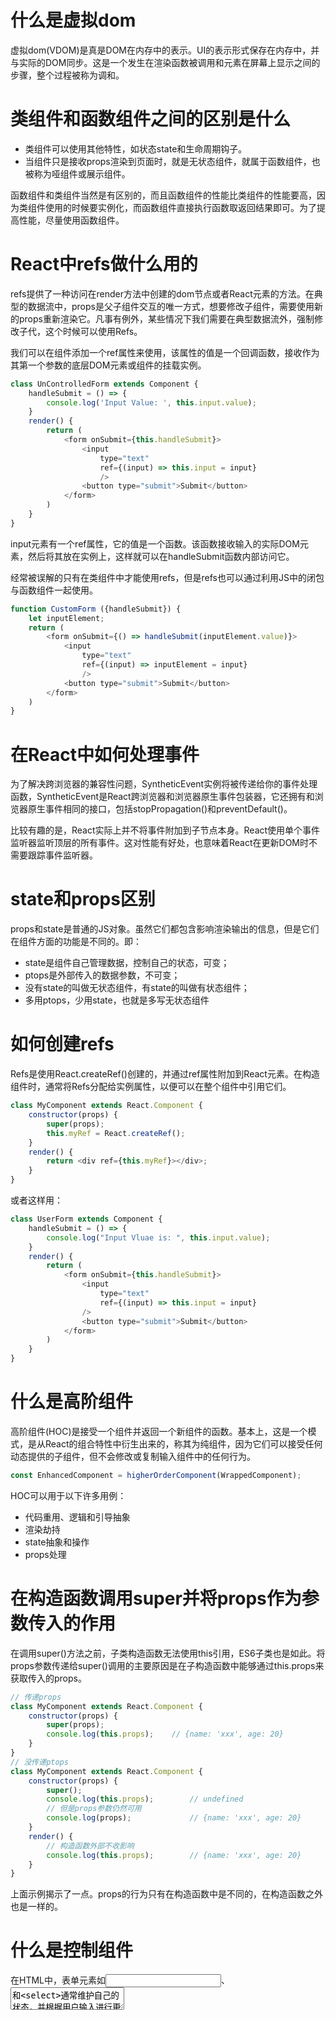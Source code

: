 <!-- https://zhuanlan.zhihu.com/p/91874441 -->
<!-- 随便看看，有些答案感觉并不完整 -->

# 什么是虚拟dom

虚拟dom(VDOM)是真是DOM在内存中的表示。UI的表示形式保存在内存中，并与实际的DOM同步。这是一个发生在渲染函数被调用和元素在屏幕上显示之间的步骤，整个过程被称为调和。

# 类组件和函数组件之间的区别是什么

* 类组件可以使用其他特性，如状态state和生命周期钩子。
* 当组件只是接收props渲染到页面时，就是无状态组件，就属于函数组件，也被称为哑组件或展示组件。

函数组件和类组件当然是有区别的，而且函数组件的性能比类组件的性能要高，因为类组件使用的时候要实例化，而函数组件直接执行函数取返回结果即可。为了提高性能，尽量使用函数组件。

# React中refs做什么用的

refs提供了一种访问在render方法中创建的dom节点或者React元素的方法。在典型的数据流中，props是父子组件交互的唯一方式，想要修改子组件，需要使用新的props重新渲染它。凡事有例外，某些情况下我们需要在典型数据流外，强制修改子代，这个时候可以使用Refs。

我们可以在组件添加一个ref属性来使用，该属性的值是一个回调函数，接收作为其第一个参数的底层DOM元素或组件的挂载实例。

```js
class UnControlledForm extends Component {
    handleSubmit = () => {
        console.log('Input Value: ', this.input.value);
    }
    render() {
        return (
            <form onSubmit={this.handleSubmit}>
                <input
                    type="text"
                    ref={(input) => this.input = input}
                    />
                <button type="submit">Submit</button>
            </form>
        )
    }
}
```

input元素有一个ref属性，它的值是一个函数。该函数接收输入的实际DOM元素，然后将其放在实例上，这样就可以在handleSubmit函数内部访问它。

经常被误解的只有在类组件中才能使用refs，但是refs也可以通过利用JS中的闭包与函数组件一起使用。

```js
function CustomForm ({handleSubmit}) {
    let inputElement;
    return (
        <form onSubmit={() => handleSubmit(inputElement.value)}>
            <input
                type="text"
                ref={(input) => inputElement = input}
                />
            <button type="submit">Submit</button>
        </form>
    )
}
```

# 在React中如何处理事件

为了解决跨浏览器的兼容性问题，SyntheticEvent实例将被传递给你的事件处理函数，SyntheticEvent是React跨浏览器和浏览器原生事件包装器，它还拥有和浏览器原生事件相同的接口，包括stopPropagation()和preventDefault()。

比较有趣的是，React实际上并不将事件附加到子节点本身。React使用单个事件监听器监听顶层的所有事件。这对性能有好处，也意味着React在更新DOM时不需要跟踪事件监听器。

# state和props区别

props和state是普通的JS对象。虽然它们都包含影响渲染输出的信息，但是它们在组件方面的功能是不同的。即：

* state是组件自己管理数据，控制自己的状态，可变；
* ptops是外部传入的数据参数，不可变；
* 没有state的叫做无状态组件，有state的叫做有状态组件；
* 多用ptops，少用state，也就是多写无状态组件

# 如何创建refs

Refs是使用React.createRef()创建的，并通过ref属性附加到React元素。在构造组件时，通常将Refs分配给实例属性，以便可以在整个组件中引用它们。

```js
class MyComponent extends React.Component {
    constructor(props) {
        super(props);
        this.myRef = React.createRef();
    }
    render() {
        return <div ref={this.myRef}></div>;
    }
}
```

或者这样用：

```js
class UserForm extends Component {
    handleSubmit = () => {
        console.log("Input Vluae is: ", this.input.value);
    }
    render() {
        return (
            <form onSubmit={this.handleSubmit}>
                <input
                    type="text"
                    ref={(input) => this.input = input}
                />
                <button type="submit">Submit</button>
            </form>
        )
    }
}
```

# 什么是高阶组件

高阶组件(HOC)是接受一个组件并返回一个新组件的函数。基本上，这是一个模式，是从React的组合特性中衍生出来的，称其为纯组件，因为它们可以接受任何动态提供的子组件，但不会修改或复制输入组件中的任何行为。

```js
const EnhancedComponent = higherOrderComponent(WrappedComponent);
```

HOC可以用于以下许多用例：

* 代码重用、逻辑和引导抽象
* 渲染劫持
* state抽象和操作
* props处理

# 在构造函数调用super并将props作为参数传入的作用

在调用super()方法之前，子类构造函数无法使用this引用，ES6子类也是如此。将props参数传递给super()调用的主要原因是在子构造函数中能够通过this.props来获取传入的props。

```js
// 传递props
class MyComponent extends React.Component {
    constructor(props) {
        super(props);
        console.log(this.props);    // {name: 'xxx', age: 20}
    }
}
// 没传递ptops
class MyComponent extends React.Component {
    constructor(props) {
        super();
        console.log(this.props);        // undefined
        // 但是props参数仍然可用
        console.log(props);             // {name: 'xxx', age: 20}
    }
    render() {
        // 构造函数外部不收影响
        console.log(this.props);        // {name: 'xxx', age: 20}
    }
}
```

上面示例揭示了一点。props的行为只有在构造函数中是不同的，在构造函数之外也是一样的。

# 什么是控制组件

在HTML中，表单元素如<input>、<textarea>和<select>通常维护自己的状态，并根据用户输入进行更新。当用户提交表单时，来自上述元素的值将随表单一起发送。

而React的工作方式则不同，包含表单的组件将跟踪其状态中的输入值，并在每次回调函数(例如onChange)触发时重新渲染组件，因为状态被更新。以这种方式由React控制其值的输入表单元素称为受控组件。

# 如何React.createElement

```js
const element = (
    <h1 className="greeting">
        Hello, world!
    </h1>
);
// 使用React.createElement来实现
const element = React.createElement(
    'h1',
    {className: 'greeting'},
    'Hello, world'
);
```

# 什么是JSX

在Facebook第一次发布React时，他们还引入了一种新的JS方言JSX，将原始HTML模板嵌入到JS代码中。JSX代码本身不能被浏览器读取，必须使用Babel和webpack等工具将其转换为传统的JS。很多开发人员就能无意识使用JSX，因为它已经与React结合在一起了。

```js
class MyComponent extends React.Component {
    render() {
        let props = this.props;
        return (
            <div className="my-component">
                <a href={props.url}>{props.name}</a>
            </div>
        )
    }
}
```

# 根据下面定义的代码，可以找出存在的两个问题么

```js
class MyComponent extends React.Component {
    constructor(props) {
        // set the default internal state
        this.state = {
            clicks: 0
        };
    }
    componentDidMount() {
        this.refs.myComponentDiv.addEventListener('click', this.clickHandler);
    }
    componentWillUnmount() {
        this.refs.myComponentDiv.removeEventListener('click', this.clickHandler);
    }
    clickHandler() {
        this.setState({
            clicks: this.clicks + 1
        });
    }
    render() {
        let children = this.props.children;
        return (
            <div className="my-component" ref="myComponentDiv">
                <h2>My Component({this.state.clicks} clicks)</h2>
                <h3>{this.props.headerText}</h3>
                {children}
            </div>
        );
    }
}
// 回答
// 构造函数没有将props传递给super
super(props);
// 事件监听器的作用域不正确，ES6不提供自动绑定。在构造函数中重新分配clideHandler来包含正确的绑定
this.clickHandler = this.clickHandler.bind(this);
```

# 为什么不直接更新state

如果试图直接更新state，则不会重新渲染组件。

需要使用setState()方法来更新state。它调度对组件state对象的更新。当state改变时，组件通过重新渲染来响应。

# React组件的生命周期有哪些不同阶段

在组件生命周期中右四个不同的阶段：

1. Initialization: 在这个阶段，组件准备设置初始化状态和默认属性。
2. Mounting: react组件已经准备好挂载到浏览器DOM中。这个阶段包括componentWillMount和componentDidMount生命周期方法。
3. Updating: 在这个阶段，组件以两种方式更新，发送新的props和state状态。此阶段包括shouldComponentUpdate、componentWillUpdate和componentDidUpdate生命周期方法。
4. Unmounting: 在这个阶段，组件已经不再被需要了，它从浏览器DOM中卸载下来。这个阶段包含componentWillUnmount生命周期方法。

除以上四个常用生命周期外，还有一个错误处理的阶段：

Error Handling: 在这个阶段，不论在渲染的过程中，还是在生命周期方法中或是在任何子组件的构造函数中发生错误，该组件都会被调用。这个阶段包含了componentDidCatch生命周期方法。

![Image text](https://pic1.zhimg.com/80/v2-606dd0cf4d1a2392ac999dbce5a8402c_hd.jpg)

# React的生命周期方法有哪些

* componentWillMount: 在渲染之前执行，用于根组件中的App级配置。
* componentDidMount: 在第一次渲染之后执行，可以在这里做AJAX请求，DOM的操作或状态更新以及设置事件监听器。
* componentWillReceiveProps: 在初始化render的时候不会执行，它会在组件接受到新的状态(Props)时被触发，一般用于父组件状态更新时子组件的重新渲染
* shouldComponentUpdate: 确定是否更新组件。默认情况下，它返回true。如果确定在state或props更新后组件不需要在重新渲染，则可以返回false，这是一个提高性能的方法。
* componentWillUpdate: 在shouldComponentUpdate返回true确定要更新组件之前执行。
* componentDidUpdate: 它主要用于更新DOM以响应props或state更改。
* componentWillUnmount: 它用于取消任何的网络请求，或删除与组件关联的所有事件监听器。

# (...)在React做什么用的

展开操作符。

# 使用React Hooks好处是啥？

Hooks通常支持提取和重用跨多个组件通用的有状态逻辑，而无需承担高阶组件或渲染props的负担。Hooks可以轻松地操作函数组件的状态，而不需要将它们转换为类组件。

Hooks在类中不起作用，通过使用它们，我们可以完全避免使用生命周期方法，例如componentDidMount、componentDidUpdate、componentWillUnmount。相反，使用像useEffect这样的内置钩子。

# 什么是React Hooks

Hooks是React 16.8中的新添加内容。它们允许在不编写类的情况下使用state和其他React特性。使用Hooks，可以从组件中提取有状态逻辑，这样就可以独立地测试和重用它。Hooks允许我们在不改变组件层次结构的情况下重用有状态逻辑，这样在许多组件之间或与社区共享Hooks变得很容易。

# React中的useState()是什么

```js
const [count, setCounter] = useState(0);
const [moreStuff, setMoreStuff] = useState(...);
const setCount = () => {
    setCounter(count + 1);
    setMoreStuff(...);
};
```

useState是一个内置的React Hook。useState(0)返回一个元组，其中第一个参数count是计数器的当前状态，setCounter提供更新计数器状态的方法。

我们可以在任何地方使用setCounter方法更新计数状态，在这种情况下，我们在setCount函数内部使用它可以做更多的事情，使用Hooks，能够使我们的代码保持更多功能，还可以避免过多使用基于类的组件。

# React中的StrictMode(严格模式)是什么

React的StrictMode是一种辅助组件，可以帮助我们编写更好的react组件，可以使用<StrictMode />包装一层组件，并且可以帮我们进行以下检查：

* 验证内部组件是否遵循某些推荐做法，如果没有，会在控制台给出警告
* 验证是否使用的已经废弃的方法，如果有，会在控制台给出警告
* 通过识别潜在的风险预防一些副作用

# 为什么类方法需要绑定到类实例

在JS中，this值会根据当前上下文变化。在React类组件方法中，开发人员通常希望this引用组件的当前实例，因此有必要将这些方法绑定到实例。通常这是在构造函数中完成的：

```js
class SubmitButton extends React.Componet {
    constructor(props) {
        super(props);
        this.state = {
            isFormSubmitted: false
        };
        this.handleSubmit = this.handleSubmit.bind(this);
    }
    handleSubmit() {
        this.setState({
            isFormSubmitted: true
        });
    }
    render() {
        return (
            <button onClick={this.handleSubmit}>Submit</button>
        )
    }
}
```

# 什么是prop drilling，如何避免

在构建React应用程序时，在多层嵌套组件来使用另一个嵌套组件提供的数据。最简单的方法是将一个prop从每个组件一层层的传递下去，从源组件传递到深层嵌套组件，这叫做prop drilling。

prop drilling的主要缺点是原本不需要数据的组件变得不必要地复杂，并且难以维护。

为了避免prop drilling，一种常用的方法是使用React Context。通过定义提供数据的Provider组件，并允许嵌套的组件通过Consumer组件或useContext Hook使用上下文数据。

# 描述Flux与MVC

传统的MVC模式在分离数据(Model)、UI(View)和逻辑(Controller)方面工作得很好，但是MVC架构经常遇到两个主要问题：

* 数据流不够清晰: 跨视图发生的级联更新尝尝会导致混乱的事件网络，难于调试。
* 缺乏数据完整性: 模型数据可以在任何地方发生突变，从而在整个UI中产生不可预测的结果。

使用Flux模式的复杂用户界面不再遭受级联更新，任何给定的React组件都能够根据store提供的数据重建其状态。Flux模式还通过限制对共享数据的直接访问来加强数据完整性。

# 受控组件和非受控组件的区别

* 受控组件是React控制中的组件，并且是表达数据真实的唯一来源。
* 非受控组件是由DOM处理表单数据的地方，而不是在React组件中

尽管非受控组件通常更易于实现，因为只需使用refs即可从DOM中获取值，但通常建议优先选择受控制的组件，而不是非受控制的组件。

这样做的主要原因是受控组件支持即时字段验证，允许有条件地禁用/启用按钮，强制输入格式。

# 这段代码有什么问题

```js
this.setState((prevState, props) => {
    return {
        streak: prevState.streak + props.count
    }
});
```

没有什么问题。这种方式很少被使用，我们可以讲一个函数传递给setState，该函数接收上一个state的值和当前的props，并返回一个新的状态，如果我们需要根据以前的状态重新设置状态，推荐使用这种方式。

# 什么是React Context

Context通过组件树提供了一个传递数据的方法，从而避免了在每一个层级手动的传递props属性。

# 什么是React Fiber

Fiber是React 16中新的协调引擎或重新实现核心算法。它的主要目标是支持虚拟DOM的增量渲染。React Fiber的目标是提高其在动画、布局、手势、暂停、终止或重用等方面的适用性，并为不同类型的更新分配优先级，以及新的并发原语。

React Fiber能够将渲染工作分割成块，并将其分散到多个帧中。

# 如何在ReactJS的Props上应用验证

当应用程序在开发模式下运行时，React将自动检查咱们在组件上设置的所有props，以确保它们具有正确的数据类型。对于不正确的类型，开发模式下会在控制台中生成警告消息，而在生产模式中由于性能影响而禁用它。强制的props用isRequired定义的。

下面是一组预定义的prop类型：

* React.PropTypes.string
* React.PropTypes.number
* React.PropTypes.func
* React.PropTYpes.node
* React.PropTypes.bool

例如，我们为用户组件定义了如下的propTypes

```js
import PropTypes from 'prop-types';
class User extends React.Component {
    render() {
        return (
            <h1>Welcome, {this.props.name}</h1>
            <h2>Age, {this.props.age}</h2>
        )
    }
}
User.propTypes = {
    name: PropTypes.string.isRequired,
    age: PropTypes.number.isRequired
}
```

# 在React中使用构造函数和getInitialState有什么区别

构造函数和getInitialState之间的区别就是ES6和ES5本身的区别。在使用ES6类时，应该在构造函数中初始化state，并在使用React.createClass时定义getInitialState方法。

```js
class MyComponent extends React.Component {
    constructor(props) {
        super(props);
        this.state = {};
    }
}
// 等价于
var MyComponent = React.createClass({
    getInitialState() {
        return {}
    }
})
```

# 如何有条件地向React组件添加属性

对于某些属性，React非常聪明，如果传递给它的值是虚值，可以省略该属性。例如：

```js
var InputComponent = React.createClass({
    render: function() {
        var required = true;
        var disabled = false;
        return (
            <input type="text" disabled={disabled} required={required} />
        )
    }
});
// 渲染结果
<input type="text" required />
```

另一种可能的方法是：

```js
var condition = true;
var component = (
    <div
        value="foo"
        {...(condition && {disabled: true})}
    />
);
```

# Hooks会取代render props和高阶组件么

通常，render props和高阶组件仅渲染一个子组件。React团队认为，Hooks是服务此用例的更简单方法。

这两种模式仍然有一席之地（例如，一个虚拟的scroller组件可能有一个renderItem prop，或者一个可视化的容器组件可能有它自己的DOM结构）。但在大多数情况下，Hooks就足够了，可以帮助减少树中的嵌套。

# 如何避免组件的重新渲染

React中最常见的问题之一是组件不必要地重新渲染。React提供了两个方法，在这些情况下非常有用：

* React.memo(): 这可以防止不必要地重新渲染函数组件
* PureComponent: 这可以防止不必要地重新渲染类组件

这两种方法都依赖于对传递给组件的props的浅比较，如果props没有改变，那么组件将不会重新渲染。虽然这两种工具都非常有用，但是浅比较会带来额外的性能损失，因此如果使用不当，这两种方法都会对性能产生负面影响。

通过使用React Profiler，可以在使用这些方法前后对性能进行测量，从而确保通过进行给定的更改来实际改进性能。

# 什么是纯函数

纯函数是不依赖并且不会在其作用域之外修改变量状态的函数。本质上，纯函数是指在给定相同参数的情况下返回相同结果。

# 当调用setState时，React render是如何工作的

我们可以将render分为两个步骤：

1. 虚拟DOM渲染：当render方法被调用时，它返回一个新的组件的虚拟DOM结构。当调用setState()时，render会被再次条用，因为默认情况下shouldComponentUpdate总是返回true，所以默认情况下React是没有优化的。
2. 原生DOM渲染：React只会在虚拟DOM中修改真实DOM节点，而且修改的次数非常少——这是很棒的React特性，它优化了真实DOM的变化，使React变得更快。

# 如何避免在React重新绑定实例

有几种常用方法可以避免在React中绑定方法：

1. 将时间处理程序定义为内联箭头函数

```js
class SubmitButton extends React.Component {
    constructor(props) {
        super(props);
        this.state = {
            isFormSubmitted: false
        };
    }
    render() {
        return (
            <button onClick={() => {
                this.setState({isFormSubmitted: true})
            }}>Submit</button>
        )
    }
}
```

2. 使用箭头函数来定义方法

```js
class SubmitButton extends React.Component {
    state = {
        isFormSubmitted: false
    }

    handleSubmit = () => {
        this.setState({
            isFormSubmitted: true
        });
    }

    render() {
        return (
            <button onClick={this.handleSubmit}>Submit</button>
        )
    }
}
```

3. 使用带有Hooks的函数组件

```js
const SubmitButton = () => {
    const [isFormSubmitted, setIsFormSubmitted] = useState(false);

    return (
        <button onClick={() => {
            setIsFormSubmitted(true);
        }}>Submit</button>
    )
}
```
